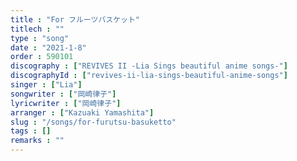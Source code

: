 ```yaml
---
title : "For フルーツバスケット"
titlech : ""
type : "song"
date : "2021-1-8"
order : 590101
discography : ["REVIVES II -Lia Sings beautiful anime songs-"]
discographyId : ["revives-ii-lia-sings-beautiful-anime-songs"]
singer : ["Lia"]
songwriter : ["岡崎律子"]
lyricwriter : ["岡崎律子"]
arranger : ["Kazuaki Yamashita"]
slug : "/songs/for-furutsu-basuketto"
tags : []
remarks : ""
---
```


